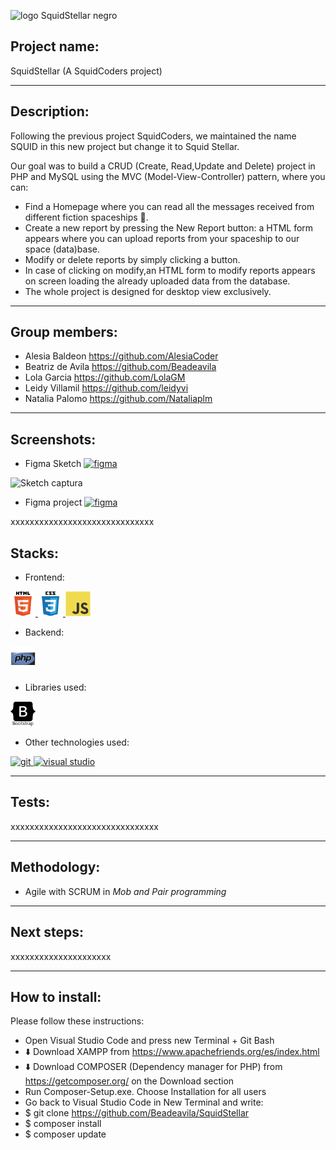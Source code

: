 ![logo SquidStellar negro](https://user-images.githubusercontent.com/116545851/206684326-c44dd9d4-9af5-43e0-bc28-674090033126.png)

## Project name: 
SquidStellar (A SquidCoders project)
***

## Description:

Following the previous project SquidCoders, we maintained the name SQUID in this new project but change it to Squid Stellar.

Our goal was to build a CRUD (Create, Read,Update and Delete) project in PHP and MySQL using the MVC (Model-View-Controller) pattern, where you can:

* Find a Homepage where you can read all the messages received from different fiction spaceships 🚀.
* Create a new report by pressing the New Report button: a  HTML form appears where you can upload reports from your spaceship to our space (data)base.
* Modify or delete reports by simply clicking a button.
* In case of clicking on modify,an HTML form to modify reports appears on screen loading the already uploaded data from the database.
* The  whole project is designed for desktop view exclusively.
***

## Group members:

  * Alesia Baldeon https://github.com/AlesiaCoder
  * Beatriz de Avila https://github.com/Beadeavila
  * Lola Garcia https://github.com/LolaGM 
  * Leidy Villamil https://github.com/leidyvi
  * Natalia Palomo https://github.com/Nataliaplm  
***

## Screenshots:

* Figma Sketch <a href="https://www.figma.com/" target="_blank" rel="noreferrer"> <img src="https://www.vectorlogo.zone/logos/figma/figma-icon.svg" alt="figma" width="40" height="40"/> </a> 

![Sketch captura](https://user-images.githubusercontent.com/116545851/205132984-f4f00e36-69f5-4a9e-88dd-d680617aed73.PNG)

* Figma project <a href="https://www.figma.com/" target="_blank" rel="noreferrer"> <img src="https://www.vectorlogo.zone/logos/figma/figma-icon.svg" alt="figma" width="40" height="40"/> </a> 

xxxxxxxxxxxxxxxxxxxxxxxxxxxxxx

## Stacks:

  * Frontend: 
  <p align="left"><a href="https://www.w3.org/html/" target="_blank" rel="noreferrer"> <img src="https://raw.githubusercontent.com/devicons/devicon/master/icons/html5/html5-original-wordmark.svg" alt="html5" width="40" height="40"/> </a>
   <a href="https://www.w3schools.com/css/" target="_blank" rel="noreferrer"> <img src="https://raw.githubusercontent.com/devicons/devicon/master/icons/css3/css3-original-wordmark.svg" alt="css3" width="40" height="40"/> </a>
   <a href="https://developer.mozilla.org/en-US/docs/Web/JavaScript" target="_blank" rel="noreferrer"> <img src="https://raw.githubusercontent.com/devicons/devicon/master/icons/javascript/javascript-original.svg" alt="javascript" width="40" height="40"/> </a></p>
  
  * Backend: 
  <p align="left"> <a href="https://www.php.net" target="_blank" rel="noreferrer"> <img src="https://raw.githubusercontent.com/devicons/devicon/master/icons/php/php-original.svg" alt="php" width="40" height="40"/> </a> </p>
  
  * Libraries used:
  <p align="left"> <a href="https://getbootstrap.com" target="_blank" rel="noreferrer"> <img src="https://raw.githubusercontent.com/devicons/devicon/master/icons/bootstrap/bootstrap-plain-wordmark.svg" alt="bootstrap" width="40" height="40"/> </a></p>
  
  * Other technologies used:
<p align ="left"><a href="https://git-scm.com/" target="_blank" rel="noreferrer"> <img src="https://www.vectorlogo.zone/logos/git-scm/git-scm-icon.svg" alt="git" width="40" height="40"/> </a> 
<a href="https://code.visualstudio.com/" target="_blank" rel="noreferrer"> <img src="https://user-images.githubusercontent.com/116545851/206753577-40777644-bb10-428b-ae9c-597a54a58df6.png" alt="visual studio" width="40" height="40"/></a> 
</p>

***
## Tests:

xxxxxxxxxxxxxxxxxxxxxxxxxxxxxxx

***

## Methodology:

* Agile with SCRUM in *Mob and Pair programming*

***

## Next steps:

xxxxxxxxxxxxxxxxxxxxx

***

## How to install:

Please follow these instructions:

* Open Visual Studio Code and press new Terminal + Git Bash
* ⬇️ Download XAMPP from https://www.apachefriends.org/es/index.html
* ⬇️ Download COMPOSER (Dependency manager for PHP) from https://getcomposer.org/ on the Download section
* Run Composer-Setup.exe. Choose Installation for all users
* Go back to Visual Studio Code in New Terminal and write:
* $ git clone https://github.com/Beadeavila/SquidStellar
* $ composer install
* $ composer update
